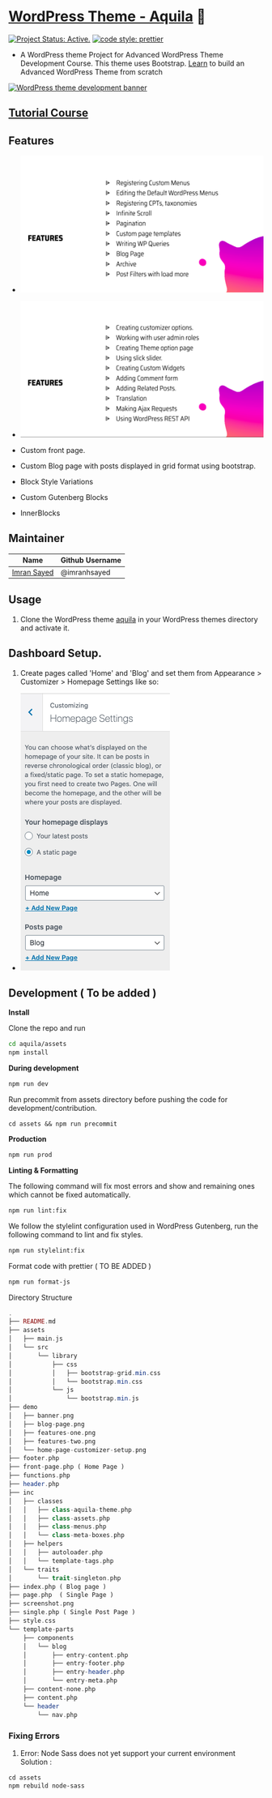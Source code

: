 # [WordPress Theme - Aquila](https://youtu.be/lNtw4yxEydM) 🎨
[![Project Status: Active.](https://www.repostatus.org/badges/latest/active.svg)](https://www.repostatus.org/#active) [![code style: prettier](https://img.shields.io/badge/code_style-prettier-ff69b4.svg?style=flat-square)](https://github.com/prettier/prettier)

* A WordPress theme Project for Advanced WordPress Theme Development Course.
This theme uses Bootstrap. [Learn](https://www.youtube.com/playlist?list=PLD8nQCAhR3tT3ehpyOpoYeUj3KHDEVK9h) to build an Advanced WordPress Theme from scratch

<a href="https://codeytek.com/course/advanced-wordpress-theme-development-course/" target="_blank">
<img src="https://codeytek.com/wp-content/uploads/2020/07/banner.png" alt="WordPress theme development banner" />
</a>

## [Tutorial Course](https://codeytek.com/course/advanced-wordpress-theme-development-course/)

## Features

- ![](demo/features-one.png)

- ![](demo/features-two.png)

- Custom front page.
- Custom Blog page with posts displayed in grid format using bootstrap.
- Block Style Variations
- Custom Gutenberg Blocks
- InnerBlocks

## Maintainer

| Name                                                   | Github Username |
|--------------------------------------------------------|-----------------|
| [Imran Sayed](mailto:codeytek.academy@gmail.com)       |  @imranhsayed   |

## Usage

1. Clone the WordPress theme [aquila](https://github.com/imranhsayed/aquila) in your WordPress
themes directory and activate it.

## Dashboard Setup.

1. Create pages called 'Home' and 'Blog' and set them from Appearance > Customizer > Homepage Settings like so:

- ![](demo/home-page-customizer-setup.png)

## Development ( To be added )

**Install**

Clone the repo and run

```bash
cd aquila/assets
npm install
```

**During development**

```bash
npm run dev
```

Run precommit from assets directory before pushing the code for development/contribution.

```
cd assets && npm run precommit
```

**Production**

```bash
npm run prod
```

**Linting & Formatting**

The following command will fix most errors and show and remaining ones which cannot be fixed automatically.

```bash
npm run lint:fix
```

We follow the stylelint configuration used in WordPress Gutenberg, run the following command to lint and fix styles.

```bash
npm run stylelint:fix
```

Format code with prettier ( TO BE ADDED )

```bash
npm run format-js
```

Directory Structure

```php
.
├── README.md
├── assets
│   ├── main.js
│   └── src
│       └── library
│           ├── css
│           │   ├── bootstrap-grid.min.css
│           │   └── bootstrap.min.css
│           └── js
│               └── bootstrap.min.js
├── demo
│   ├── banner.png
│   ├── blog-page.png
│   ├── features-one.png
│   ├── features-two.png
│   └── home-page-customizer-setup.png
├── footer.php
├── front-page.php ( Home Page )
├── functions.php
├── header.php
├── inc
│   ├── classes
│   │   ├── class-aquila-theme.php
│   │   ├── class-assets.php
│   │   ├── class-menus.php
│   │   └── class-meta-boxes.php
│   ├── helpers
│   │   ├── autoloader.php
│   │   └── template-tags.php
│   └── traits
│       └── trait-singleton.php
├── index.php ( Blog page )
├── page.php  ( Single Page )
├── screenshot.png
├── single.php ( Single Post Page )
├── style.css
└── template-parts
    ├── components
    │   └── blog
    │       ├── entry-content.php
    │       ├── entry-footer.php
    │       ├── entry-header.php
    │       └── entry-meta.php
    ├── content-none.php
    ├── content.php
    └── header
        └── nav.php
```

### Fixing Errors

1. Error: Node Sass does not yet support your current environment
Solution : 
```shell
cd assets
npm rebuild node-sass
```
